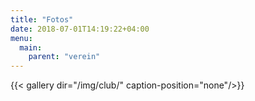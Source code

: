 ```yaml
---
title: "Fotos"
date: 2018-07-01T14:19:22+04:00
menu:
  main:
    parent: "verein"
---
```


{{< gallery dir="/img/club/" caption-position="none"/>}}
